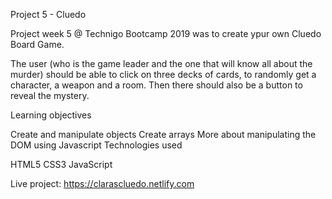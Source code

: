 Project 5 - Cluedo

Project week 5 @ Technigo Bootcamp 2019 was to create ypur own Cluedo Board Game.

The user (who is the game leader and the one that will know all about the murder) should be able to click on three decks of cards, to randomly get a character, a weapon and a room. Then there should also be a button to reveal the mystery.

Learning objectives

Create and manipulate objects
Create arrays
More about manipulating the DOM using Javascript
Technologies used

HTML5 
CSS3 
JavaScript

Live project: https://clarascluedo.netlify.com 
